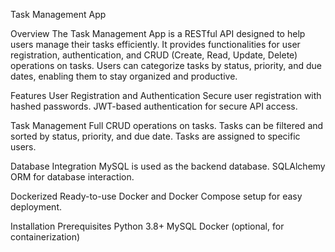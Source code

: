 Task Management App

Overview
The Task Management App is a RESTful API designed to help users manage their tasks efficiently. It provides functionalities for user registration, authentication, and CRUD (Create, Read, Update, Delete) operations on tasks. Users can categorize tasks by status, priority, and due dates, enabling them to stay organized and productive.

Features
User Registration and Authentication
  Secure user registration with hashed passwords.
  JWT-based authentication for secure API access.
  
Task Management
  Full CRUD operations on tasks.
  Tasks can be filtered and sorted by status, priority, and due date.
  Tasks are assigned to specific users.
  
Database Integration
  MySQL is used as the backend database.
  SQLAlchemy ORM for database interaction.
  
Dockerized
  Ready-to-use Docker and Docker Compose setup for easy deployment.
  
Installation
    Prerequisites
    Python 3.8+
    MySQL
    Docker (optional, for containerization)
